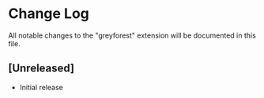 # Change Log
All notable changes to the "greyforest" extension will be documented in this file.



## [Unreleased]
- Initial release
